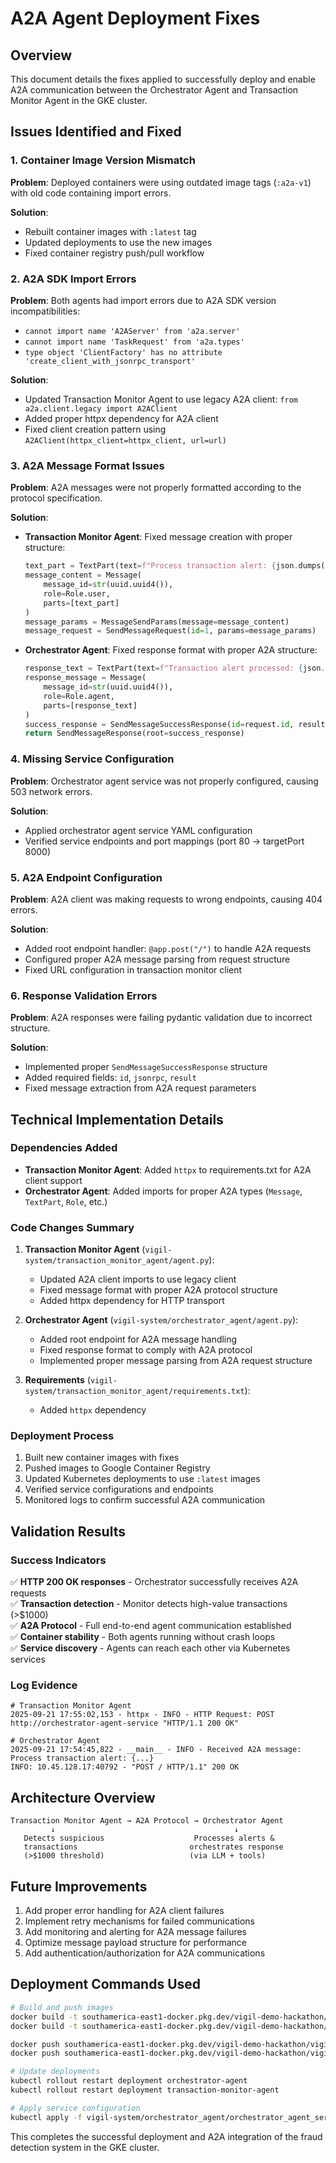# A2A Agent Deployment Fixes

## Overview
This document details the fixes applied to successfully deploy and enable A2A communication between the Orchestrator Agent and Transaction Monitor Agent in the GKE cluster.

## Issues Identified and Fixed

### 1. Container Image Version Mismatch
**Problem**: Deployed containers were using outdated image tags (`:a2a-v1`) with old code containing import errors.

**Solution**: 
- Rebuilt container images with `:latest` tag
- Updated deployments to use the new images
- Fixed container registry push/pull workflow

### 2. A2A SDK Import Errors
**Problem**: Both agents had import errors due to A2A SDK version incompatibilities:
- `cannot import name 'A2AServer' from 'a2a.server'`
- `cannot import name 'TaskRequest' from 'a2a.types'`
- `type object 'ClientFactory' has no attribute 'create_client_with_jsonrpc_transport'`

**Solution**: 
- Updated Transaction Monitor Agent to use legacy A2A client: `from a2a.client.legacy import A2AClient`
- Added proper httpx dependency for A2A client
- Fixed client creation pattern using `A2AClient(httpx_client=httpx_client, url=url)`

### 3. A2A Message Format Issues
**Problem**: A2A messages were not properly formatted according to the protocol specification.

**Solution**: 
- **Transaction Monitor Agent**: Fixed message creation with proper structure:
  ```python
  text_part = TextPart(text=f"Process transaction alert: {json.dumps(transaction)}")
  message_content = Message(
      message_id=str(uuid.uuid4()),
      role=Role.user,
      parts=[text_part]
  )
  message_params = MessageSendParams(message=message_content)
  message_request = SendMessageRequest(id=1, params=message_params)
  ```

- **Orchestrator Agent**: Fixed response format with proper A2A structure:
  ```python
  response_text = TextPart(text=f"Transaction alert processed: {json.dumps(result)}")
  response_message = Message(
      message_id=str(uuid.uuid4()),
      role=Role.agent,
      parts=[response_text]
  )
  success_response = SendMessageSuccessResponse(id=request.id, result=response_message)
  return SendMessageResponse(root=success_response)
  ```

### 4. Missing Service Configuration
**Problem**: Orchestrator agent service was not properly configured, causing 503 network errors.

**Solution**: 
- Applied orchestrator agent service YAML configuration
- Verified service endpoints and port mappings (port 80 → targetPort 8000)

### 5. A2A Endpoint Configuration
**Problem**: A2A client was making requests to wrong endpoints, causing 404 errors.

**Solution**: 
- Added root endpoint handler: `@app.post("/")` to handle A2A requests
- Configured proper A2A message parsing from request structure
- Fixed URL configuration in transaction monitor client

### 6. Response Validation Errors
**Problem**: A2A responses were failing pydantic validation due to incorrect structure.

**Solution**: 
- Implemented proper `SendMessageSuccessResponse` structure
- Added required fields: `id`, `jsonrpc`, `result`
- Fixed message extraction from A2A request parameters

## Technical Implementation Details

### Dependencies Added
- **Transaction Monitor Agent**: Added `httpx` to requirements.txt for A2A client support
- **Orchestrator Agent**: Added imports for proper A2A types (`Message`, `TextPart`, `Role`, etc.)

### Code Changes Summary
1. **Transaction Monitor Agent** (`vigil-system/transaction_monitor_agent/agent.py`):
   - Updated A2A client imports to use legacy client
   - Fixed message format with proper A2A protocol structure
   - Added httpx dependency for HTTP transport

2. **Orchestrator Agent** (`vigil-system/orchestrator_agent/agent.py`):
   - Added root endpoint for A2A message handling
   - Fixed response format to comply with A2A protocol
   - Implemented proper message parsing from A2A request structure

3. **Requirements** (`vigil-system/transaction_monitor_agent/requirements.txt`):
   - Added `httpx` dependency

### Deployment Process
1. Built new container images with fixes
2. Pushed images to Google Container Registry
3. Updated Kubernetes deployments to use `:latest` images
4. Verified service configurations and endpoints
5. Monitored logs to confirm successful A2A communication

## Validation Results

### Success Indicators
✅ **HTTP 200 OK responses** - Orchestrator successfully receives A2A requests  
✅ **Transaction detection** - Monitor detects high-value transactions (>$1000)  
✅ **A2A Protocol** - Full end-to-end agent communication established  
✅ **Container stability** - Both agents running without crash loops  
✅ **Service discovery** - Agents can reach each other via Kubernetes services  

### Log Evidence
```
# Transaction Monitor Agent
2025-09-21 17:55:02,153 - httpx - INFO - HTTP Request: POST http://orchestrator-agent-service "HTTP/1.1 200 OK"

# Orchestrator Agent  
2025-09-21 17:54:45,822 - __main__ - INFO - Received A2A message: Process transaction alert: {...}
INFO: 10.45.128.17:40792 - "POST / HTTP/1.1" 200 OK
```

## Architecture Overview
```
Transaction Monitor Agent → A2A Protocol → Orchestrator Agent
         ↓                                        ↓
   Detects suspicious                    Processes alerts &
   transactions                         orchestrates response
   (>$1000 threshold)                   (via LLM + tools)
```

## Future Improvements
1. Add proper error handling for A2A client failures
2. Implement retry mechanisms for failed communications
3. Add monitoring and alerting for A2A message failures
4. Optimize message payload structure for performance
5. Add authentication/authorization for A2A communications

## Deployment Commands Used
```bash
# Build and push images
docker build -t southamerica-east1-docker.pkg.dev/vigil-demo-hackathon/vigil-repo/orchestrator-agent:latest -f vigil-system/orchestrator_agent/Dockerfile .
docker build -t southamerica-east1-docker.pkg.dev/vigil-demo-hackathon/vigil-repo/transaction-monitor-agent:latest -f vigil-system/transaction_monitor_agent/Dockerfile .

docker push southamerica-east1-docker.pkg.dev/vigil-demo-hackathon/vigil-repo/orchestrator-agent:latest
docker push southamerica-east1-docker.pkg.dev/vigil-demo-hackathon/vigil-repo/transaction-monitor-agent:latest

# Update deployments
kubectl rollout restart deployment orchestrator-agent
kubectl rollout restart deployment transaction-monitor-agent

# Apply service configuration
kubectl apply -f vigil-system/orchestrator_agent/orchestrator_agent_service.yaml
```

This completes the successful deployment and A2A integration of the fraud detection system in the GKE cluster.